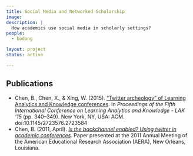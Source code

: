```yaml
---
title: Social Media and Networked Scholarship
image:
description: |
  How academics use social media in scholarly settings?
people:
  - bodong

layout: project
status: active

---
```




## Publications

- Chen, B., Chen, X., & Xing, W. (2015). [“Twitter archeology” of Learning Analytics and Knowledge conferences](http://hdl.handle.net/11299/170829). In *Proceedings of the Fifth International Conference on Learning Analytics and Knowledge - LAK ’15* (pp. 340–349). New York, NY, USA: ACM. doi:10.1145/2723576.2723584
- Chen, B. (2011, April). [*Is the backchannel enabled? Using twitter in academic conferences*](http://meefen.github.io/public/files/Chen_AERA2011_Twitter_backchannel.pdf). Paper presented at the 2011 Annual Meeting of the American Educational Research Association (AERA), New Orleans, Louisiana.
